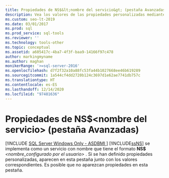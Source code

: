 ```yaml
---
title: Propiedades de NS$&lt;nombre del servicio&gt; (pestaña Avanzadas)
description: Vea los valores de las propiedades personalizadas mediante la pestaña Opciones avanzadas del cuadro de diálogo Propiedades de Notification Services de SQL Server.
ms.custom: seo-lt-2019
ms.date: 03/01/2017
ms.prod: sql
ms.prod_service: sql-tools
ms.reviewer: ''
ms.technology: tools-other
ms.topic: conceptual
ms.assetid: a605417c-4ba7-4f3f-baa9-14166f97c478
author: markingmyname
ms.author: maghan
monikerRange: '>=sql-server-2016'
ms.openlocfilehash: d7f2f32a10a88fc53fa44b1027668ee46b619289
ms.sourcegitcommit: 1a544cf4dd2720b124c3697d1e62ae7741db757c
ms.translationtype: HT
ms.contentlocale: es-ES
ms.lasthandoff: 12/14/2020
ms.locfileid: "97481636"
---
```

# <a name="nsltservice-namegt-properties-advanced-tab"></a>Propiedades de NS$&lt;nombre del servicio&gt; (pestaña Avanzadas)
[!INCLUDE [SQL Server Windows Only - ASDBMI ](../../includes/applies-to-version/sql-windows-only-asdbmi.md)]
  [!INCLUDE[ssNS](../../includes/ssns-md.md)] se implementa como un servicio con nombre que tiene el formato **NS$** _<nombre_configurado por el usuario>_ . Si se han definido propiedades personalizadas, aparecen en esta pestaña junto con los valores correspondientes. Es posible que no aparezcan propiedades en esta pestaña.  
  
  
